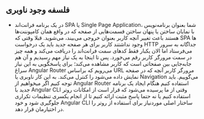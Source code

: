 ## فلسفه وجود ناوبری

- در یک برنامه فرانت‌اند SPA یا Single Page Application، شما بعنوان برنامه‌نویس با نمایان ساختن یا پنهان ساختن قسمت‌هایی از صفحه که در واقع همان کامپوننت‌ها هستند باعث تغییر آنچه کاربر بعنوان خروجی می‌بیند، می‌شوید. قبلا وقتی که SPA ها وجود نداشتند کاربر برای هر صفحه جدید باید یک درخواست HTTP جداگانه به سرور می‌فرستاد اما الان یکبار فقط کدهای سمت فرانت‌اند را دریافت می‌کند و همه چیز در سمت مرورگر کاربر رقم می‌خورد. پس تا اینجا به یک نیاز مهم رسیدیم و آن هم جابه‌جایی بین صفحاتی است که کاربر مشاهده می‌کند؛ برای پاسخگویی به این نیاز سراغ Angular Router می‌رویم که براساس URL مرورگر کاربر آنچه که در صفحه نمایش داده می‌شود را کنترل می‌کند. به این کار ناوبری یا Navigation می‌گوییم. باید توجه کنیم اگر میخواهیم از Angular Router استفاده کنیم هنگام ایجاد یک برنامه جدید با Angular CLI وقتی از ما پرسیده می‌شود که قرار است از امکانات روتر استفاده کنیم یا نه حتما پاسخ مثبت ارائه کنیم تا از انجام یکسری تنظیمات تکراری جلوگیری شود و خود Angular CLI ساختار اصلی موردنیاز برای استفاده از روتر را در اختیارمان قرار دهد.
